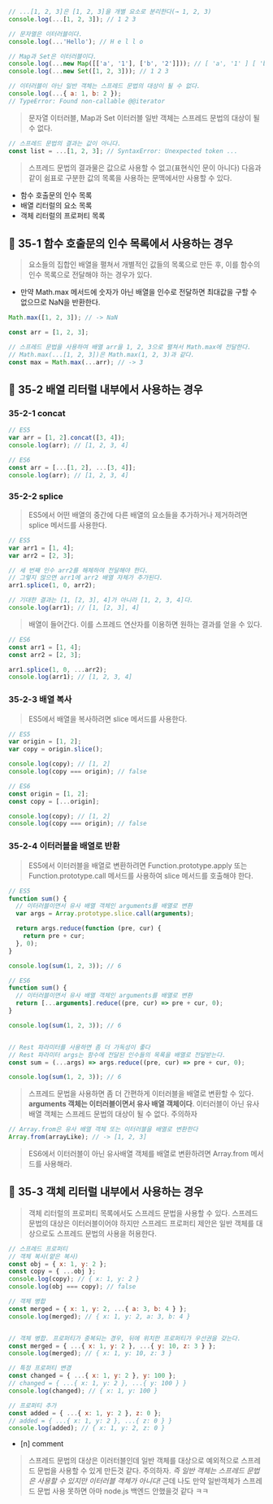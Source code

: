 ```javascript
// ...[1, 2, 3]은 [1, 2, 3]을 개별 요소로 분리한다(→ 1, 2, 3)
console.log(...[1, 2, 3]); // 1 2 3

// 문자열은 이터러블이다.
console.log(...'Hello'); // H e l l o

// Map과 Set은 이터러블이다.
console.log(...new Map([['a', '1'], ['b', '2']])); // [ 'a', '1' ] [ 'b', '2' ]
console.log(...new Set([1, 2, 3])); // 1 2 3

// 이터러블이 아닌 일반 객체는 스프레드 문법의 대상이 될 수 없다.
console.log(...{ a: 1, b: 2 });
// TypeError: Found non-callable @@iterator
```

> 문자열 이터러블, Map과 Set 이터러블
> 일반 객체는 스프레드 문법의 대상이 될 수 없다.



```javascript
// 스프레드 문법의 결과는 값이 아니다.
const list = ...[1, 2, 3]; // SyntaxError: Unexpected token ...
```

> 스프레드 문법의 결과물은 값으로 사용할 수 없고(표현식인 문이 아니다)
> 다음과 같이 쉼표로 구분한 값의 목록을 사용하는 문맥에서만 사용할 수 있다.

- 함수 호출문의 인수 목록
- 배열 리터럴의 요소 목록
- 객체 리터럴의 프로퍼티 목록

## 🤡 35-1 함수 호출문의 인수 목록에서 사용하는 경우
> 요소들의 집합인 배열을 펼쳐서 개별적인 값들의 목록으로 만든 후, 이를 함수의 인수 목록으로 전달해야 하는 경우가 있다.


- 만약 Math.max 메서드에 숫자가 아닌 배열을 인수로 전달하면 최대값을 구할 수 없으므로 NaN을 반환한다.
```javascript
Math.max([1, 2, 3]); // -> NaN

const arr = [1, 2, 3];

// 스프레드 문법을 사용하여 배열 arr을 1, 2, 3으로 펼쳐서 Math.max에 전달한다.
// Math.max(...[1, 2, 3])은 Math.max(1, 2, 3)과 같다.
const max = Math.max(...arr); // -> 3
```


## 👹 35-2 배열 리터럴 내부에서 사용하는 경우

### 35-2-1 concat
```javascript
// ES5
var arr = [1, 2].concat([3, 4]);
console.log(arr); // [1, 2, 3, 4]

// ES6
const arr = [...[1, 2], ...[3, 4]];
console.log(arr); // [1, 2, 3, 4]
```


### 35-2-2 splice
> ES5에서 어떤 배열의 중간에 다른 배열의 요소들을 추가하거나 제거하려면 splice 메서드를 사용한다.

```javascript
// ES5
var arr1 = [1, 4];
var arr2 = [2, 3];

// 세 번째 인수 arr2를 해체하여 전달해야 한다.
// 그렇지 않으면 arr1에 arr2 배열 자체가 추가된다.
arr1.splice(1, 0, arr2);

// 기대한 결과는 [1, [2, 3], 4]가 아니라 [1, 2, 3, 4]다.
console.log(arr1); // [1, [2, 3], 4]
```

> 배열이 들어간다. 이를 스프레드 연산자를 이용하면 원하는 결과를 얻을 수 있다.

```javascript
// ES6
const arr1 = [1, 4];
const arr2 = [2, 3];

arr1.splice(1, 0, ...arr2);
console.log(arr1); // [1, 2, 3, 4]
```

### 35-2-3 배열 복사
> ES5에서 배열을 복사하려면 slice 메서드를 사용한다.

```javascript
// ES5
var origin = [1, 2];
var copy = origin.slice();

console.log(copy); // [1, 2]
console.log(copy === origin); // false

// ES6
const origin = [1, 2];
const copy = [...origin];

console.log(copy); // [1, 2]
console.log(copy === origin); // false
```


### 35-2-4 이터러블을 배열로 반환
> ES5에서 이터러블을 배열로 변환하려면 Function.prototype.apply 또는 Function.prototype.call 메서드를 사용하여 slice 메서드를 호출해야 한다.

```javascript
// ES5
function sum() {
  // 이터러블이면서 유사 배열 객체인 arguments를 배열로 변환
  var args = Array.prototype.slice.call(arguments);

  return args.reduce(function (pre, cur) {
    return pre + cur;
  }, 0);
}

console.log(sum(1, 2, 3)); // 6
```



```javascript
// ES6
function sum() {
  // 이터러블이면서 유사 배열 객체인 arguments를 배열로 변환
  return [...arguments].reduce((pre, cur) => pre + cur, 0);
}

console.log(sum(1, 2, 3)); // 6


// Rest 파라미터를 사용하면 좀 더 가독성이 좋다
// Rest 파라미터 args는 함수에 전달된 인수들의 목록을 배열로 전달받는다.
const sum = (...args) => args.reduce((pre, cur) => pre + cur, 0);

console.log(sum(1, 2, 3)); // 6
```

> 스프레드 문법을 사용하면 좀 더 간편하게 이터러블을 배열로 변환할 수 있다. **arguments 객체는 이터러블이면서 유사 배열 객체이다**. 이터러블이 아닌 유사 배열 객체는 스프레드 문법의 대상이 될 수 없다. 주의하자


```javascript
// Array.from은 유사 배열 객체 또는 이터러블을 배열로 변환한다
Array.from(arrayLike); // -> [1, 2, 3]
```

> ES6에서 이터러블이 아닌 유사배열 객체를 배열로 변환하려면 Array.from 메서드를 사용해라.



## 👻 35-3 객체 리터럴 내부에서 사용하는 경우
> 객체 리터럴의 프로퍼티 목록에서도 스프레드 문법을 사용할 수 있다.
> 스프레드 문법의 대상은 이터러블이어야 하지만 스프레드 프로퍼티 제안은 일반 객체를 대상으로도 스프레드 문법의 사용을 허용한다.

```javascript
// 스프레드 프로퍼티
// 객체 복사(얕은 복사)
const obj = { x: 1, y: 2 };
const copy = { ...obj };
console.log(copy); // { x: 1, y: 2 }
console.log(obj === copy); // false

// 객체 병합
const merged = { x: 1, y: 2, ...{ a: 3, b: 4 } };
console.log(merged); // { x: 1, y: 2, a: 3, b: 4 }


// 객체 병합. 프로퍼티가 중복되는 경우, 뒤에 위치한 프로퍼티가 우선권을 갖는다.
const merged = { ...{ x: 1, y: 2 }, ...{ y: 10, z: 3 } };
console.log(merged); // { x: 1, y: 10, z: 3 }

// 특정 프로퍼티 변경
const changed = { ...{ x: 1, y: 2 }, y: 100 };
// changed = { ...{ x: 1, y: 2 }, ...{ y: 100 } }
console.log(changed); // { x: 1, y: 100 }

// 프로퍼티 추가
const added = { ...{ x: 1, y: 2 }, z: 0 };
// added = { ...{ x: 1, y: 2 }, ...{ z: 0 } }
console.log(added); // { x: 1, y: 2, z: 0 }
```

- [n] comment
> 스프레드 문법의 대상은 이러터블인데 일반 객체를 대상으로 예외적으로 스프레드 문법을 사용할 수 있게 만든것 같다. 주의하자. *즉 일반 객체는 스프레드 문법은 사용할 수 있지만 이터러블 객체가 아니다!* 
> 근데 나도 만약 일반객체가 스프레드 문법 사용 못하면 아마 node.js 백엔드 안했을것 같다 ㅋㅋ


